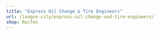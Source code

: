 ```yaml
---
title: "Express Oil Change & Tire Engineers"
url: /league-city/express-oil-change-und-tire-engineers/
shop: Reifen
---
```

